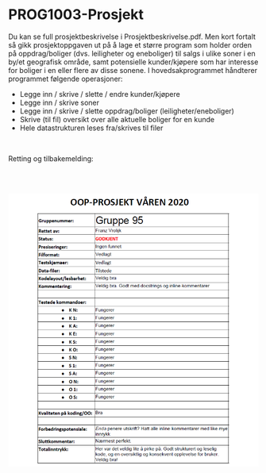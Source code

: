 # PROG1003-Prosjekt

Du kan se full prosjektbeskrivelse i Prosjektbeskrivelse.pdf.
Men kort fortalt så gikk prosjektoppgaven ut på å lage et større program som holder orden på oppdrag/boliger (dvs. leiligheter og eneboliger) til salgs i ulike soner i en by/et geografisk område, samt potensielle kunder/kjøpere som har interesse for boliger i en eller flere av disse sonene. I hovedsakprogrammet håndterer programmet følgende operasjoner:
* Legge inn / skrive / slette / endre kunder/kjøpere
* Legge inn / skrive soner
* Legge inn / skrive / slette oppdrag/boliger (leiligheter/eneboliger)
* Skrive (til fil) oversikt over alle aktuelle boliger for en kunde
* Hele datastrukturen leses fra/skrives til filer

<br />

Retting og tilbakemelding:

<br />
<br />

![picture](Tilbakemelding.PNG)
